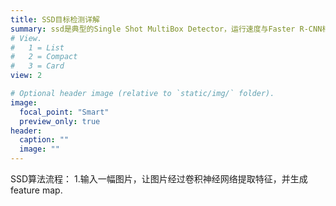 ```yaml
---
title: SSD目标检测详解
summary: ssd是典型的Single Shot MultiBox Detector，运行速度与Faster R-CNN相比提升了很多
# View.
#   1 = List
#   2 = Compact
#   3 = Card
view: 2

# Optional header image (relative to `static/img/` folder).
image:
  focal_point: "Smart"
  preview_only: true
header:
  caption: ""
  image: ""
---
```

SSD算法流程：
1.输入一幅图片，让图片经过卷积神经网络提取特征，并生成feature map.

